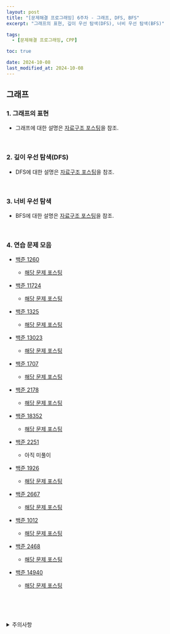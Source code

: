 ```yaml
---
layout: post
title: "[문제해결 프로그래밍] 6주차 - 그래프, DFS, BFS"
excerpt: "그래프의 표현, 깊이 우선 탐색(DFS), 너비 우선 탐색(BFS)"

tags:
  - [문제해결 프로그래밍, CPP]

toc: true

date: 2024-10-08
last_modified_at: 2024-10-08
---
```

## 그래프
### 1. 그래프의 표현
- 그래프에 대한 설명은 [자료구조 포스팅][def]을 참조.  

<br>

### 2. 깊이 우선 탐색(DFS)  
- DFS에 대한 설명은 [자료구조 포스팅][def]을 참조.  

<br>

### 3. 너비 우선 탐색
- BFS에 대한 설명은 [자료구조 포스팅][def2]을 참조.  

<br>

### 4. 연습 문제 모음

- [백준 1260][def3]  

  - [해당 문제 포스팅][def4]

- [백준 11724][def5]

  - [해당 문제 포스팅][def6]

- [백준 1325][def11]

  - [해당 문제 포스팅][def15]

- [백준 13023][def7]

  - [해당 문제 포스팅][def13]

- [백준 1707][def8]

  - [해당 문제 포스팅][def15]

- [백준 2178][def9]

  - [해당 문제 포스팅][def10]

- [백준 18352][def12]

  - [해당 문제 포스팅][def15]

- [백준 2251][def14]

  - 아직 미풀이

- [백준 1926][def16]

  - [해당 문제 포스팅][def17]

- [백준 2667][def18]

  - [해당 문제 포스팅][def19]  

- [백준 1012][def20]

  - [해당 문제 포스팅][def21]

- [백준 2468][def22]

  - [해당 문제 포스팅][def23]

- [백준 14940][def24]

  - [해당 문제 포스팅][def25]

<br>
<br>
<br>
<br>
<details>
<summary>주의사항</summary>
<div markdown="1">

이 포스팅은 강원대학교 이다영 교수님의 문제해결 프로그래밍 수업을 들으며 내용을 정리 한 것입니다.  
수업 내용에 대한 저작권은 교수님께 있으니,  
다른 곳으로의 무분별한 내용 복사를 자제해 주세요.

</div>
</details>

[def]: https://orbit3230.github.io/2024/05/27/DS_week13/
[def2]: https://orbit3230.github.io/2024/06/03/DS_week14/
[def3]: https://www.acmicpc.net/problem/1260
[def4]: https://orbit3230.github.io/2024/06/10/Daily_Backjoon/
[def5]: https://www.acmicpc.net/problem/11724
[def6]: https://orbit3230.github.io/2024/06/01/Daily_Backjoon/
[def7]: https://www.acmicpc.net/problem/13023
[def8]: https://www.acmicpc.net/problem/1707
[def9]: https://www.acmicpc.net/problem/2178
[def10]: https://orbit3230.github.io/2024/06/08/Daily_Backjoon/
[def11]: https://www.acmicpc.net/problem/1325
[def12]: https://www.acmicpc.net/problem/18352
[def13]: https://orbit3230.github.io/2024/10/09/Daily_Backjoon/
[def14]: https://www.acmicpc.net/problem/2251
[def15]: https://orbit3230.github.io/2024/10/15/Daily_Backjoon/
[def16]: https://www.acmicpc.net/problem/1926
[def17]: https://orbit3230.github.io/2024/10/13/Daily_Backjoon/
[def18]: https://www.acmicpc.net/problem/2667
[def19]: https://orbit3230.github.io/2024/07/20/Daily_Backjoon/
[def20]: https://www.acmicpc.net/problem/1012
[def21]: https://orbit3230.github.io/2024/05/06/Daily_Backjoon/
[def22]: https://www.acmicpc.net/problem/2468
[def23]: https://orbit3230.github.io/2024/10/12/Daily_Backjoon/
[def24]: https://www.acmicpc.net/problem/14940
[def25]: https://orbit3230.github.io/2024/06/18/Daily_Backjoon/